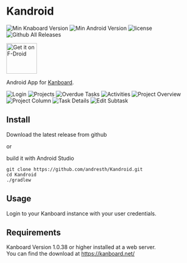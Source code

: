 # Kandroid
![Min Knaboard Version](https://img.shields.io/badge/min.%20Kanboard%20version-1.0.38-lightgray.svg) ![Min Android Version](https://img.shields.io/badge/min.%20Android%20version-4.2-lightgray.svg) ![license](https://img.shields.io/github/license/andresth/kandroid.svg) ![Github All Releases](https://img.shields.io/github/downloads/andresth/kandroid/total.svg)

[<img src="https://f-droid.org/badge/get-it-on.png"
      alt="Get it on F-Droid"
      height="80">](https://f-droid.org/app/in.andres.kandroid)
      
Android App for [Kanboard](https://kanboard.net/).

![Login](screenshots/login.png)
![Projects](screenshots/projects.png)
![Overdue Tasks](screenshots/overdue_tasks.png)
![Activities](screenshots/activities.png)
![Project Overview](screenshots/project_overview.png)
![Project Column](screenshots/project_column.png)
![Task Details](screenshots/task_details.png)
![Edit Subtask](screenshots/edit_subtask.png)

## Install
Download the latest release from github

or

build it with Android Studio  
```
git clone https://github.com/andresth/Kandroid.git
cd Kandroid
./gradlew
```

## Usage
Login to your Kanboard instance with your user credentials.

## Requirements
Kanboard Version 1.0.38 or higher installed at a web server.  
You can find the download at https://kanboard.net/
